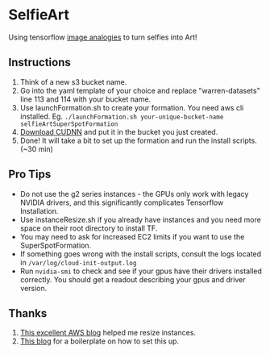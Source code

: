 SelfieArt
=========

Using tensorflow [image analogies](https://github.com/awentzonline/image-analogies) to turn selfies into Art!

Instructions
--------

1. Think of a new s3 bucket name.
2. Go into the yaml template of your choice and replace \"warren-datasets\" line 113 and 114 with your bucket name.
3. Use launchFormation.sh to create your formation. You need aws cli installed. Eg. `./launchFormation.sh your-unique-bucket-name selfieArtSuperSpotFormation`
4. [Download CUDNN](https://developer.nvidia.com/rdp/cudnn-download) and put it in the bucket you just created.
5. Done! It will take a bit to set up the formation and run the install scripts. (~30 min)

Pro Tips
--------

* Do not use the g2 series instances - the GPUs only work with legacy NVIDIA drivers, and this significantly complicates Tensorflow Installation.
* Use instanceResize.sh if you already have instances and you need more space on their root directory to install TF.
* You may need to ask for increased EC2 limits if you want to use the SuperSpotFormation.
* If something goes wrong with the install scripts, consult the logs located in `/var/log/cloud-init-output.log`
* Run `nvidia-smi` to check and see if your gpus have their drivers installed correctly. You should get a readout describing your gpus and driver version.

Thanks
------

1. [This excellent AWS blog](https://alestic.com/2010/02/ec2-resize-running-ebs-root/) helped me resize instances.
2. [This blog](http://expressionflow.com/2016/10/09/installing-tensorflow-on-an-aws-ec2-p2-gpu-instance/) for a boilerplate on how to set this up.
 
